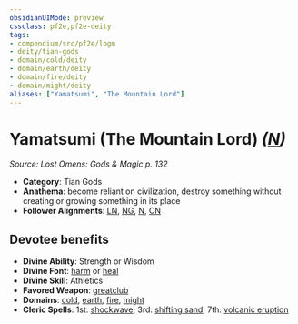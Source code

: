 ```yaml
---
obsidianUIMode: preview
cssclass: pf2e,pf2e-deity
tags:
- compendium/src/pf2e/logm
- deity/tian-gods
- domain/cold/deity
- domain/earth/deity
- domain/fire/deity
- domain/might/deity
aliases: ["Yamatsumi", "The Mountain Lord"]
---
```

# Yamatsumi (The Mountain Lord) *([N](../../../rules/traits/neutral-b1.md))*  
*Source: Lost Omens: Gods & Magic p. 132*  

- **Category**: Tian Gods
- **Anathema**: become reliant on civilization, destroy something without creating or growing something in its place
- **Follower Alignments**: [LN](../../../rules/traits/lawful-neutral-b1.md), [NG](../../../rules/traits/neutral-good-b1.md), [N](../../../rules/traits/neutral-b1.md), [CN](../../../rules/traits/chaotic-neutral-b1.md)

## Devotee benefits

- **Divine Ability**: Strength or Wisdom
- **Divine Font**: [harm](../../spells/harm.md) or [heal](../../spells/heal.md)
- **Divine Skill**: Athletics
- **Favored Weapon**: [greatclub](../../equipment/items/greatclub.md)
- **Domains**: [cold](../domains.md#Cold), [earth](../domains.md#Earth), [fire](../domains.md#Fire), [might](../domains.md#Might)
- **Cleric Spells**: 1st: [shockwave](../../spells/shockwave-logm.md); 3rd: [shifting sand](../../spells/shifting-sand-logm.md); 7th: [volcanic eruption](../../spells/volcanic-eruption.md)